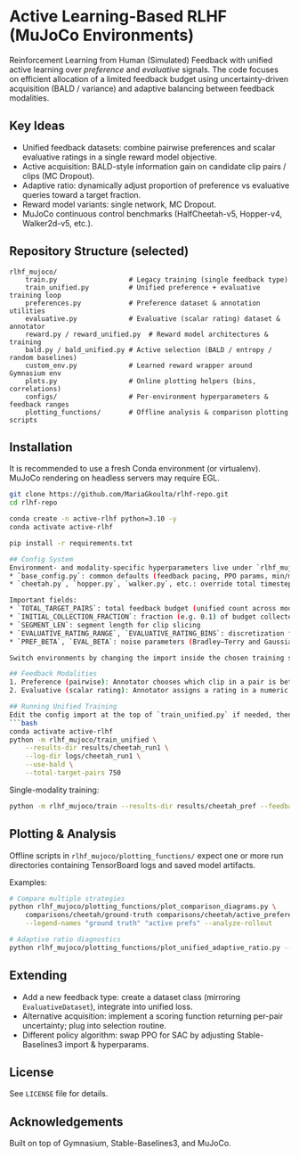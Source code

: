
# Active Learning-Based RLHF (MuJoCo Environments)

Reinforcement Learning from Human (Simulated) Feedback with unified active learning over *preference* and *evaluative* signals. The code focuses on efficient allocation of a limited feedback budget using uncertainty-driven acquisition (BALD / variance) and adaptive balancing between feedback modalities.

## Key Ideas
* Unified feedback datasets: combine pairwise preferences and scalar evaluative ratings in a single reward model objective.
* Active acquisition: BALD-style information gain on candidate clip pairs / clips (MC Dropout).
* Adaptive ratio: dynamically adjust proportion of preference vs evaluative queries toward a target fraction.
* Reward model variants: single network, MC Dropout.
* MuJoCo continuous control benchmarks (HalfCheetah-v5, Hopper-v4, Walker2d-v5, etc.).

## Repository Structure (selected)
```
rlhf_mujoco/
	train.py                  # Legacy training (single feedback type)
	train_unified.py          # Unified preference + evaluative training loop
	preferences.py            # Preference dataset & annotation utilities
	evaluative.py             # Evaluative (scalar rating) dataset & annotator
	reward.py / reward_unified.py  # Reward model architectures & training
	bald.py / bald_unified.py # Active selection (BALD / entropy / random baselines)
	custom_env.py             # Learned reward wrapper around Gymnasium env
	plots.py                  # Online plotting helpers (bins, correlations)
	configs/                  # Per-environment hyperparameters & feedback ranges
	plotting_functions/       # Offline analysis & comparison plotting scripts
```

## Installation
It is recommended to use a fresh Conda environment (or virtualenv). MuJoCo rendering on headless servers may require EGL.

```bash
git clone https://github.com/MariaGkoulta/rlhf-repo.git
cd rlhf-repo

conda create -n active-rlhf python=3.10 -y
conda activate active-rlhf

pip install -r requirements.txt

## Config System
Environment- and modality-specific hyperparameters live under `rlhf_mujoco/configs/`:
* `base_config.py`: common defaults (feedback pacing, PPO params, min/max gaps, etc.)
* `cheetah.py`, `hopper.py`, `walker.py`, etc.: override total timesteps, segment lengths, reward ranges, feedback type (`FEEDBACK_TYPE`), and whether to use probabilistic modeling.

Important fields:
* `TOTAL_TARGET_PAIRS`: total feedback budget (unified count across modalities)
* `INITIAL_COLLECTION_FRACTION`: fraction (e.g. 0.1) of budget collected before policy fine-tuning loop
* `SEGMENT_LEN`: segment length for clip slicing
* `EVALUATIVE_RATING_RANGE`, `EVALUATIVE_RATING_BINS`: discretization for evaluative signals
* `PREF_BETA`, `EVAL_BETA`: noise parameters (Bradley–Terry and Gaussian)

Switch environments by changing the import inside the chosen training script (e.g. in `train_unified.py` replace `from configs.walker import *` with the desired config).

## Feedback Modalities
1. Preference (pairwise): Annotator chooses which clip in a pair is better (simulated via true return + noise).
2. Evaluative (scalar rating): Annotator assigns a rating in a numeric range.

## Running Unified Training
Edit the config import at the top of `train_unified.py` if needed, then:
```bash
conda activate active-rlhf
python -m rlhf_mujoco/train_unified \
	--results-dir results/cheetah_run1 \
	--log-dir logs/cheetah_run1 \
	--use-bald \
	--total-target-pairs 750
```

Single-modality training:
```bash
python -m rlhf_mujoco/train --results-dir results/cheetah_pref --feedback-type preference
```

## Plotting & Analysis
Offline scripts in `rlhf_mujoco/plotting_functions/` expect one or more run directories containing TensorBoard logs and saved model artifacts.

Examples:
```bash
# Compare multiple strategies
python rlhf_mujoco/plotting_functions/plot_comparison_diagrams.py \
	comparisons/cheetah/ground-truth comparisons/cheetah/active_preferences \
	--legend-names "ground truth" "active prefs" --analyze-rollout

# Adaptive ratio diagnostics
python rlhf_mujoco/plotting_functions/plot_unified_adaptive_ratio.py --runs logs/cheetah_run1 logs/cheetah_run2
```

## Extending
* Add a new feedback type: create a dataset class (mirroring `EvaluativeDataset`), integrate into unified loss.
* Alternative acquisition: implement a scoring function returning per-pair uncertainty; plug into selection routine.
* Different policy algorithm: swap PPO for SAC by adjusting Stable-Baselines3 import & hyperparams.

## License
See `LICENSE` file for details.

## Acknowledgements
Built on top of Gymnasium, Stable-Baselines3, and MuJoCo.


